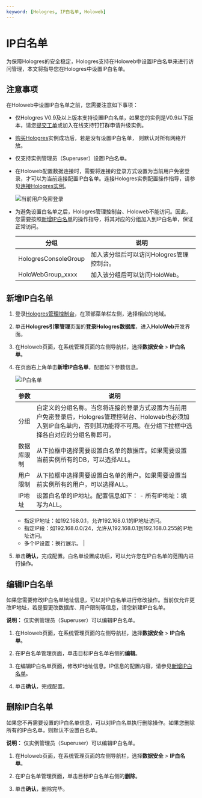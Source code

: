 ```yaml
---
keyword: [Hologres, IP白名单, Holoweb]
---
```


# IP白名单

为保障Hologres的安全稳定，Hologres支持在Holoweb中设置IP白名单来进行访问管理，本文将指导您在Hologres中设置IP白名单。

## 注意事项

在Holoweb中设置IP白名单之前，您需要注意如下事项：

-   仅Hologres V0.9及以上版本支持设置IP白名单，如果您的实例是V0.9以下版本，请您[提交工单](https://workorder-intl.console.aliyun.com/)或加入在线支持钉钉群申请升级实例。
-   [购买Hologres](/intl.zh-CN/准备工作/购买Hologres.md)实例成功后，若是没有设置IP白名单， 则默认对所有网络开放。
-   仅支持实例管理员（Superuser）设置IP白名单。
-   在Holoweb配置数据连接时，需要将连接的登录方式设置为当前用户免密登录，才可以为当前连接配置IP白名单。连接Hologres实例配置操作指导，请参见[连接Hologres实例](/intl.zh-CN/快速入门/HoloWeb快速入门.md)。

    ![当前用户免密登录](https://static-aliyun-doc.oss-accelerate.aliyuncs.com/assets/img/zh-CN/9962371161/p232918.png)

-   为避免设置白名单之后，Hologres管理控制台、Holoweb不能访问。因此，您需要按照[新增IP白名单](#section_hsq_vod_xpd)的操作指导，将其对应的分组加入到IP白名单，保证正常访问。

    |分组|说明|
    |--|--|
    |HologresConsoleGroup|加入该分组后可以访问Hologres管理控制台。|
    |HoloWebGroup\_xxxx|加入该分组后可以访问HoloWeb。|


## 新增IP白名单

1.  登录[Hologres管理控制台](https://hologram.console.aliyun.com/#/instance)，在顶部菜单栏左侧，选择相应的地域。

2.  单击**Hologres引擎管理**页面的**登录Hologres数据库**，进入**HoloWeb**开发界面。

3.  在Holoweb页面，在系统管理页面的左侧导航栏，选择**数据安全** \> **IP白名单**。

4.  在页面右上角单击**新增IP白名单**，配置如下参数信息。

    ![IP白名单](https://static-aliyun-doc.oss-accelerate.aliyuncs.com/assets/img/zh-CN/2790321161/p229410.png)

    |参数|说明|
    |--|--|
    |分组|自定义的分组名称。当您将连接的登录方式设置为当前用户免密登录后，Hologres管理控制台、Holoweb也必须加入到IP白名单内，否则其功能将不可用。在分组下拉框中选择各自对应的分组名称即可。 |
    |数据库限制|从下拉框中选择需要设置白名单的数据库。如果需要设置当前实例所有的DB，可以选择ALL。|
    |用户限制|从下拉框中选择需要设置白名单的用户。如果需要设置当前实例所有的用户，可以选择ALL。|
    |IP地址|设置白名单的IP地址。配置信息如下：    -   所有IP地址：填写为ALL。
    -   指定IP地址：如192.168.0.1，允许192.168.0.1的IP地址访问。
    -   指定IP段：如192.168.0.0/24，允许从192.168.0.1到192.168.0.255的IP地址访问。
    -   多个IP设置：换行展示。 |

5.  单击**确认**，完成配置。白名单设置成功后，可以允许您在IP白名单的范围内进行操作。


## 编辑IP白名单

如果您需要修改IP白名单地址信息，可以对IP白名单进行修改操作。当前仅允许更改IP地址，若是要更改数据库、用户限制等信息，请您新建IP白名单。

**说明：** 仅实例管理员（Superuser）可以编辑IP白名单。

1.  在Holoweb页面，在系统管理页面的左侧导航栏，选择**数据安全** \> **IP白名单**。

2.  在IP白名单管理页面，单击目标IP白名单右侧的**编辑**。

3.  在编辑IP白名单页面，修改IP地址信息。IP信息的配置内容，请参见[新增IP白名单](#section_hsq_vod_xpd)。

4.  单击**确认**，完成配置。


## 删除IP白名单

如果您不再需要设置的IP白名单信息，可以对IP白名单执行删除操作。如果您删除所有的IP白名单，则默认不设置白名单。

**说明：** 仅实例管理员（Superuser）可以编辑IP白名单。

1.  在Holoweb页面，在系统管理页面的左侧导航栏，选择**数据安全** \> **IP白名单**。

2.  在IP白名单管理页面，单击目标IP白名单右侧的**删除**。

3.  单击**确认**，删除完毕。


